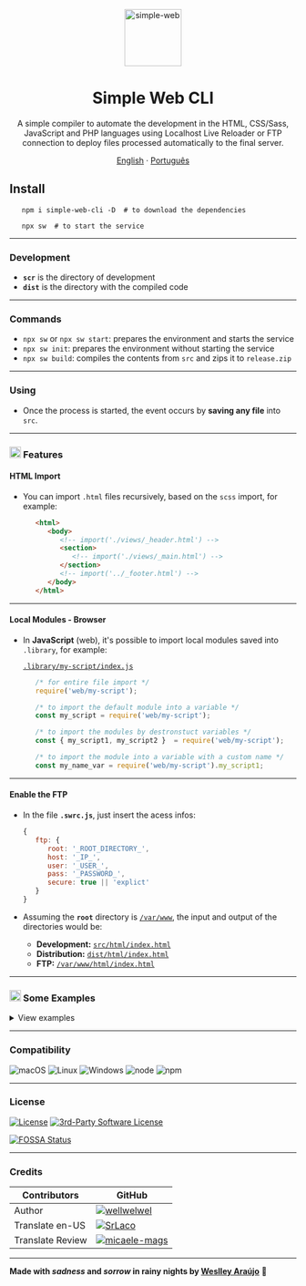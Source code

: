 <p align="center">
 <img width="100px" src="https://weslley.io/media/simple-web-11.svg" align="center" alt="simple-web" />
 <h1 align="center">Simple Web CLI</h1>
 <p align="center">A simple compiler to automate the development in the HTML, CSS/Sass, JavaScript and PHP languages using Localhost Live Reloader or FTP connection to deploy files processed automatically to the final server.</p>
</p>

<p align="center">
   <a href="/README.md">English</a>
   ·
   <a href="/README_pt-BR.md">Português</a>
</p>

## Install

```shell
   npm i simple-web-cli -D  # to download the dependencies
```
```shell
   npx sw  # to start the service
```
<hr />

### Development
* **`scr`** is the directory of development
* **`dist`** is the directory with the compiled code
<hr />

### Commands
   * `npx sw` or `npx sw start`: prepares the environment and starts the service
   * `npx sw init`: prepares the environment without starting the service
   * `npx sw build`: compiles the contents from `src` and zips it to `release.zip`
<hr />

### Using
   * Once the process is started, the event occurs by **saving any file** into `src`.
<hr />

### <img src="https://weslley.io/media/simple-web-11.svg" width="20" /> Features

   #### HTML Import
   * You can import `.html` files recursively, based on the `scss` import, for example:
      
      ```html
         <html>
            <body>
               <!-- import('./views/_header.html') -->
               <section>
                  <!-- import('./views/_main.html') -->
               </section>
               <!-- import('../_footer.html') -->
            </body>
         </html>
      ```
   <hr />

   #### Local Modules - Browser
   * In **JavaScript** (web), it's possible to import local modules saved into `.library`, for example:
   
      <ins>`.library/my-script/index.js`</ins>
      
      ```javascript
         /* for entire file import */
         require('web/my-script');

         /* to import the default module into a variable */
         const my_script = require('web/my-script');

         /* to import the modules by destronstuct variables */
         const { my_script1, my_script2 }  = require('web/my-script');

         /* to import the module into a variable with a custom name */
         const my_name_var = require('web/my-script').my_script1;
      ```
   <hr />

   #### Enable the FTP
   * In the file **`.swrc.js`**, just insert the acess infos:
      ```javascript
      {
         ftp: {
            root: '_ROOT_DIRECTORY_',
            host: '_IP_',
            user: '_USER_',
            pass: '_PASSWORD_',
            secure: true || 'explict'
         }
      }
      ```

   * Assuming the **`root`** directory is <ins>`/var/www`</ins>, the input and output of the directories would be:

      - **Development:** <ins>`src/html/index.html`</ins>  
      - **Distribution:** <ins>`dist/html/index.html`</ins>  
      - **FTP:** <ins>`/var/www/html/index.html`</ins>  
   <hr />


### <img src="https://weslley.io/media/simple-web-11.svg" width="20" /> Some Examples
<details>
<summary>View examples</summary>

#### HTML
`INPUT`
```html
   <div>
      <h1>Title</h1>
      <p>Paragraph</p>
   </div>
```
`OUTPUT`
```html
   <div><h1>Title</h1><p>Paragraph</p></div>
```
<hr />

#### CSS | Sass
`INPUT` 
```css
   div {
      display: flex;
   }
```
`OUTPUT`
```css
   div{display:-webkit-box;display:-webkit-flex;display:-moz-box;display:-ms-flexbox;display:flex}
```
<hr />

#### JavaScript
`INPUT`
```javascript
   (() => {
      require('web/selector');

      const element = s('body');
      const inElement = sEl(element, 'div');
      const elements = sAll('.class');
      const elementsInElement = sElAll(element, '.class');
   })();
```
`OUTPUT`
```javascript
   "use strict";!function(){var e,c,l,r,t=(e="body",document.querySelector(e));c="div",t.querySelector(c),l=".class",document.querySelectorAll(l),r=".class",t.querySelectorAll(r)}();
```
<hr />

#### PHP | PHTML
`INPUT`
```php
<?
   $var = 'text'
?>

<div>
   <?=$var?>
</div>
```
`OUTPUT`
```php
  <?php $var='text'?><div><?=$var?></div>
```
<hr />

#### Apache (.htaccess, php.ini)
`INPUT`
```apache
# comment
<Directory /var/www/>
   # another comment
   Options Indexes FollowSymLinks MultiViews
</Directory>
```
`OUTPUT`
```apache
<Directory /var/www/>
Options Indexes FollowSymLinks MultiViews
</Directory>
```
<hr />

#### Strings Replacement
   * You can create an easy to read code and on compiling, replace the specified strings, for example:
 
   <ins>`.swrc.js`</ins>
   
   ```javascript
   {
      strings: {
         '*token*': {
            start: '0cfcda42c340dad5616e0b7449a5634b',
            build: '0cfcda42c340dad5616e0b7449a5634b'
         },
         '*site-name*': {
            start: 'dev.weslley.io',
            build: 'weslley.io'
         }
      }
   }
   ```

   `INPUT`
   ```php
   <?
      $_POST['*token*'];
      $site = '*site-name*';
   ```

   `OUTPUT DEV (npx sw)`
   ```php
   <?php $_POST['0cfcda42c340dad5616e0b7449a5634b'];$site='dev.weslley.io';
   ```

   `OUTPUT BUILD (npx sw build)`
   ```php
   <?php $_POST['0cfcda42c340dad5616e0b7449a5634b'];$site='weslley.io';
   ```

   * Works for any language that is enabled in `.swrc.js`
<hr />

#### Miscellaneous Files
 * Only uploads the original file to the output directories
</details>
<hr />

### Compatibility

![macOS](https://badgen.net/badge/icon/macOS?icon=apple&label&color=8870FF)
![Linux](https://badgen.net/badge/icon/Linux?icon=terminal&label&color=8870FF)
![Windows](https://badgen.net/badge/icon/Windows?icon=windows&label&color=8870FF)
![node](https://badgen.net/badge/node/%3E=14.15.0/8870FF)
![npm](https://badgen.net/badge/icon/%3E=7.0.2/8870FF?icon=npm&label)
<hr />

### License
[![License](https://badgen.net/badge/License/MIT/8870FF)](/LICENSE)
[![3rd-Party Software License](https://badgen.net/badge/3rd-Party%20Software%20License/docs%2FLICENSE_THIRD_PARTY.md/8870FF)](/docs/LICENSE_THIRD_PARTY.md)

[![FOSSA Status](https://app.fossa.com/api/projects/git%2Bgithub.com%2Fwellwelwel%2Fsimple-web.svg?type=small)](https://app.fossa.com/projects/git%2Bgithub.com%2Fwellwelwel%2Fsimple-web?ref=badge_small)
<hr />

### Credits
| Contributors | GitHub |
|-|-|
| Author | [![wellwelwel](https://badgen.net/badge/icon/wellwelwel?icon=github&label&color=8870FF)](https://github.com/wellwelwel) |
| Translate en-US | [![SrLaco](https://badgen.net/badge/icon/SrLaco?icon=github&label&color=8870FF)](https://github.com/SrLaco) |
| Translate Review | [![micaele-mags](https://badgen.net/badge/icon/micaele-mags?icon=github&label&color=8870FF)](https://github.com/micaele-mags) |
<hr />

<p>

__Made with *sadness* and *sorrow* in rainy nights by [Weslley Araújo](https://github.com/wellwelwel)__ 🥺
</p>